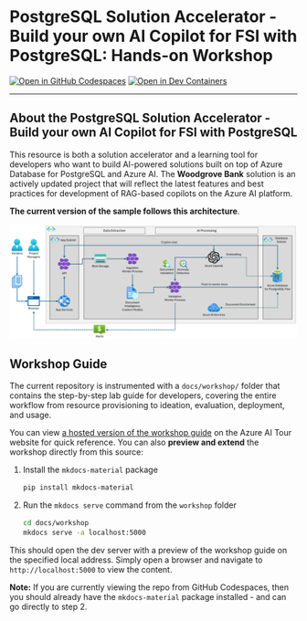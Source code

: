 # PostgreSQL Solution Accelerator - Build your own AI Copilot for FSI with PostgreSQL: Hands-on Workshop

[![Open in GitHub Codespaces](https://img.shields.io/static/v1?style=for-the-badge&label=GitHub+Codespaces&message=Open&color=brightgreen&logo=github)](https://github.com/codespaces/new?hide_repo_select=true&machine=basicLinux32gb&repo=725257907&ref=main&devcontainer_path=.devcontainer%2Fdevcontainer.json&geo=UsEast)
[![Open in Dev Containers](https://img.shields.io/static/v1?style=for-the-badge&label=Dev%20Containers&message=Open&color=blue&logo=visualstudiocode)](https://vscode.dev/redirect?url=vscode://ms-vscode-remote.remote-containers/cloneInVolume?url=https://github.com/azure-samples/contoso-chat)

---

## About the PostgreSQL Solution Accelerator - Build your own AI Copilot for FSI with PostgreSQL

This resource is both a solution accelerator and a learning tool for developers who want to build AI-powered solutions built on top of Azure Database for PostgreSQL and Azure AI. The **Woodgrove Bank** solution is an actively updated project that will reflect the latest features and best practices for development of RAG-based copilots on the Azure AI platform.

**The current version of the sample follows this architecture**.

![High-level architecture diagram for the solution](./docs/img/solution-architecture-diagram.png)

## Workshop Guide

The current repository is instrumented with a `docs/workshop/` folder that contains the step-by-step lab guide for developers, covering the entire workflow from resource provisioning to ideation, evaluation, deployment, and usage.

You can view [a hosted version of the workshop guide](https://solliancenet.github.io/microsoft-postgresql-solution-accelerator-build-your-own-ai-copilot) on the Azure AI Tour website for quick reference. You can also **preview and extend** the workshop directly from this source:

1. Install the `mkdocs-material` package

    ```bash
    pip install mkdocs-material
    ```

2. Run the `mkdocs serve` command from the `workshop` folder

    ```bash
    cd docs/workshop
    mkdocs serve -a localhost:5000
    ```

This should open the dev server with a preview of the workshop guide on the specified local address. Simply open a browser and navigate to `http://localhost:5000` to view the content.

**Note:** If you are currently viewing the repo from GitHub Codespaces, then you should already have the `mkdocs-material` package installed - and can go directly to step 2.
